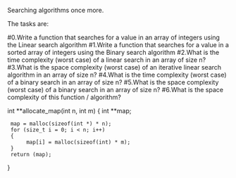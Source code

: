 Searching algorithms once more.

The tasks are:

#0.Write a function that searches for a value in an array of integers using the Linear search algorithm
#1.Write a function that searches for a value in a sorted array of integers using the Binary search algorithm
#2.What is the time complexity (worst case) of a linear search in an array of size n?
#3.What is the space complexity (worst case) of an iterative linear search algorithm in an array of size n?
#4.What is the time complexity (worst case) of a binary search in an array of size n?
#5.What is the space complexity (worst case) of a binary search in an array of size n?
#6.What is the space complexity of this function / algorithm?

int **allocate_map(int n, int m)
{
     int **map;

     map = malloc(sizeof(int *) * n);
     for (size_t i = 0; i < n; i++)
     {
          map[i] = malloc(sizeof(int) * m);
     }
     return (map);
}

